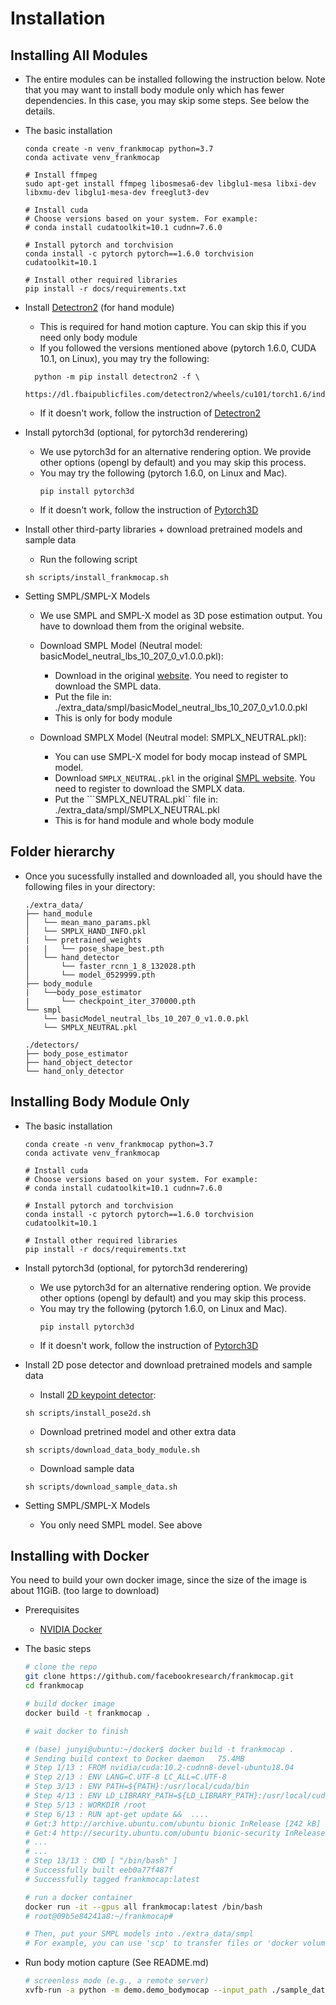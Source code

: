 # Installation



## Installing All Modules

- The entire modules can be installed following the instruction below.
  Note that you may want to install body module only which has fewer dependencies. In this case, you may skip some steps. See below the details. 

- The basic installation
  ```
  conda create -n venv_frankmocap python=3.7
  conda activate venv_frankmocap
  
  # Install ffmpeg
  sudo apt-get install ffmpeg libosmesa6-dev libglu1-mesa libxi-dev libxmu-dev libglu1-mesa-dev freeglut3-dev
  
  # Install cuda 
  # Choose versions based on your system. For example:
  # conda install cudatoolkit=10.1 cudnn=7.6.0
  
  # Install pytorch and torchvision 
  conda install -c pytorch pytorch==1.6.0 torchvision cudatoolkit=10.1
  
  # Install other required libraries
  pip install -r docs/requirements.txt
  ```

- Install [Detectron2](https://github.com/facebookresearch/detectron2) (for hand module)
  - This is required for hand motion capture. You can skip this if you need only body module
  - If you followed the versions mentioned above (pytorch 1.6.0, CUDA 10.1, on Linux), you may try the following:
  ```
    python -m pip install detectron2 -f \
    https://dl.fbaipublicfiles.com/detectron2/wheels/cu101/torch1.6/index.html
  ```
  - If it doesn't work, follow the instruction of [Detectron2](https://github.com/facebookresearch/detectron2/blob/master/INSTALL.md)
  
- Install pytorch3d (optional, for pytorch3d renderering)
  - We use pytorch3d for an alternative rendering option. We provide other options (opengl by default) and you may skip this process.
  - You may try the following (pytorch 1.6.0, on Linux and Mac).
    ```
    pip install pytorch3d
    ```
  - If it doesn't work, follow the instruction of [Pytorch3D](https://github.com/facebookresearch/pytorch3d/blob/master/INSTALL.md)

- Install other third-party libraries + download pretrained models and sample data
  - Run the following script
  ```
  sh scripts/install_frankmocap.sh
  ```

- Setting SMPL/SMPL-X Models
    - We use SMPL and SMPL-X model as 3D pose estimation output. You have to download them from the original website.
    - Download SMPL Model (Neutral model: basicModel_neutral_lbs_10_207_0_v1.0.0.pkl):    
        - Download in the original [website](http://smplify.is.tue.mpg.de/login). You need to register to download the SMPL data.
        - Put the file in: ./extra_data/smpl/basicModel_neutral_lbs_10_207_0_v1.0.0.pkl
        - This is only for body module

    - Download SMPLX Model (Neutral model: SMPLX_NEUTRAL.pkl):
        - You can use SMPL-X model for body mocap instead of SMPL model. 
        - Download ```SMPLX_NEUTRAL.pkl``` in the original [SMPL website](https://smpl-x.is.tue.mpg.de/). You need to register to download the SMPLX data.
        - Put the ```SMPLX_NEUTRAL.pkl`` file in: ./extra_data/smpl/SMPLX_NEUTRAL.pkl
        - This is for hand module and whole body module

## Folder hierarchy
- Once you sucessfully installed and downloaded all, you should have the following files in your directory:
    ```
    ./extra_data/
    ├── hand_module
    │   └── mean_mano_params.pkl
    │   └── SMPLX_HAND_INFO.pkl
    |   └── pretrained_weights
    |   |   └── pose_shape_best.pth
    │   └── hand_detector
    │       └── faster_rcnn_1_8_132028.pth  
    │       └── model_0529999.pth
    ├── body_module
    |   └──body_pose_estimator
    |       └── checkpoint_iter_370000.pth     
    └── smpl
        └── basicModel_neutral_lbs_10_207_0_v1.0.0.pkl
        └── SMPLX_NEUTRAL.pkl
        
    ./detectors/
    ├── body_pose_estimator
    ├── hand_object_detector
    └── hand_only_detector
    ```

## Installing Body Module Only

- The basic installation
    ```
    conda create -n venv_frankmocap python=3.7
    conda activate venv_frankmocap
    
    # Install cuda 
    # Choose versions based on your system. For example:
    # conda install cudatoolkit=10.1 cudnn=7.6.0
    
    # Install pytorch and torchvision 
    conda install -c pytorch pytorch==1.6.0 torchvision cudatoolkit=10.1
    
    # Install other required libraries
    pip install -r docs/requirements.txt
    ```

- Install pytorch3d (optional, for pytorch3d renderering)
    - We use pytorch3d for an alternative rendering option. We provide other options (opengl by default) and you may skip this process.
    - You may try the following (pytorch 1.6.0, on Linux and Mac).
        ```
        pip install pytorch3d
        ```
    - If it doesn't work, follow the instruction of [Pytorch3D](https://github.com/facebookresearch/pytorch3d/blob/master/INSTALL.md)

- Install 2D pose detector and download pretrained models and sample data
    - Install [2D keypoint detector](https://github.com/Daniil-Osokin/lightweight-human-pose-estimation.pytorch): 
    ```
    sh scripts/install_pose2d.sh
    ```
    - Download pretrined model and other extra data
    ```
    sh scripts/download_data_body_module.sh
    ```
    - Download sample data
    ```
    sh scripts/download_sample_data.sh
    ```
- Setting SMPL/SMPL-X Models
    - You only need SMPL model. See above



## Installing with Docker

You need to build your own docker image, since the size of the image is about 11GiB. (too large to download)

- Prerequisites
  - [NVIDIA Docker](https://docs.nvidia.com/datacenter/cloud-native/container-toolkit/install-guide.html#docker)

- The basic steps

  ```bash 
  # clone the repo
  git clone https://github.com/facebookresearch/frankmocap.git
  cd frankmocap
  
  # build docker image
  docker build -t frankmocap .
  
  # wait docker to finish
  
  # (base) junyi@ubuntu:~/docker$ docker build -t frankmocap .
  # Sending build context to Docker daemon   75.4MB
  # Step 1/13 : FROM nvidia/cuda:10.2-cudnn8-devel-ubuntu18.04
  # Step 2/13 : ENV LANG=C.UTF-8 LC_ALL=C.UTF-8
  # Step 3/13 : ENV PATH=${PATH}:/usr/local/cuda/bin
  # Step 4/13 : ENV LD_LIBRARY_PATH=${LD_LIBRARY_PATH}:/usr/local/cuda/lib64
  # Step 5/13 : WORKDIR /root
  # Step 6/13 : RUN apt-get update &&  ....
  # Get:3 http://archive.ubuntu.com/ubuntu bionic InRelease [242 kB]
  # Get:4 http://security.ubuntu.com/ubuntu bionic-security InRelease [88.7 kB]
  # ...
  # ...
  # Step 13/13 : CMD [ "/bin/bash" ]
  # Successfully built eeb0a77f487f
  # Successfully tagged frankmocap:latest
  
  # run a docker container
  docker run -it --gpus all frankmocap:latest /bin/bash
  # root@09b5e84241a8:~/frankmocap#
  
  # Then, put your SMPL models into ./extra_data/smpl
  # For example, you can use 'scp' to transfer files or 'docker volumes' to mapping.
  ```

- Run body motion capture (See README.md)

  ```bash
  # screenless mode (e.g., a remote server)
  xvfb-run -a python -m demo.demo_bodymocap --input_path ./sample_data/han_short.mp4 --out_dir ./mocap_output
  ```



